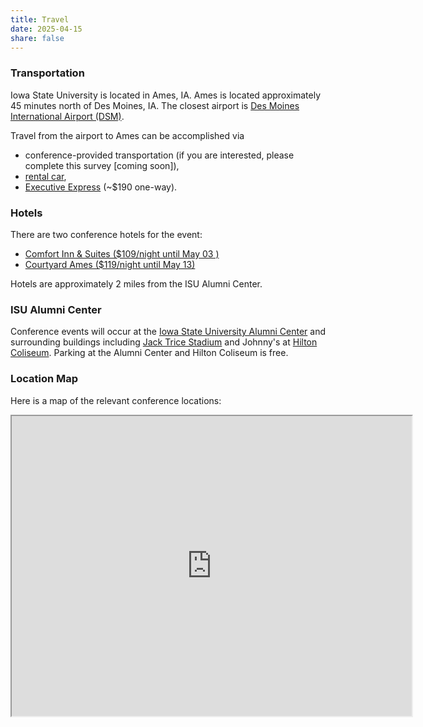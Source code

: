 ```yaml
---
title: Travel
date: 2025-04-15
share: false
---
```


### Transportation

Iowa State University is located in Ames, IA. 
Ames is located approximately 45 minutes north of Des Moines, IA. 
The closest airport is 
[Des Moines International Airport (DSM)](https://www.flydsm.com/).

Travel from the airport to Ames can be accomplished via  

- conference-provided transportation (if you are interested, please complete this survey [coming soon]),
- [rental car](https://www.flydsm.com/at-the-airport/ground-transportation/car-rentals), 
- [Executive Express](https://www.executiveexpress.biz/) (~$190 one-way). 

### Hotels

There are two conference hotels for the event:

- [Comfort Inn & Suites ($109/night until May 03 )](https://www.choicehotels.com/reservations/groups/KX06H7)
- [Courtyard Ames ($119/night until May 13)](https://www.marriott.com/event-reservations/reservation-link.mi?id=1744047113955&key=GRP&guestreslink2=true&app=resvlink)

Hotels are approximately 2 miles from the ISU Alumni Center. 

### ISU Alumni Center

Conference events will occur at the 
[Iowa State University Alumni Center](https://www.isualumnicenter.org/s/565/20/interior-subnav.aspx)
and surrounding buildings including 
[Jack Trice Stadium](https://www.amesstadium.com/information/) and 
Johnny's at [Hilton Coliseum](https://www.center.iastate.edu/hilton-coliseum/). 
Parking at the Alumni Center and Hilton Coliseum is free. 

### Location Map

Here is a map of the relevant conference locations:

<iframe src="https://www.google.com/maps/d/embed?mid=1Jvhp-2Ait3d_wJYGjmC6HVSScJZnqm8&ehbc=2E312F" width="640" height="480"></iframe>
